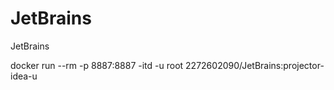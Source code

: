 # JetBrains
JetBrains

docker run --rm -p 8887:8887 -itd -u root 2272602090/JetBrains:projector-idea-u

